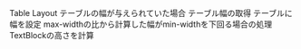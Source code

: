 Table Layout
テーブルの幅が与えられていた場合
テーブル幅の取得
テーブルに幅を設定
max-widthの比から計算した幅がmin-widthを下回る場合の処理
TextBlockの高さを計算
